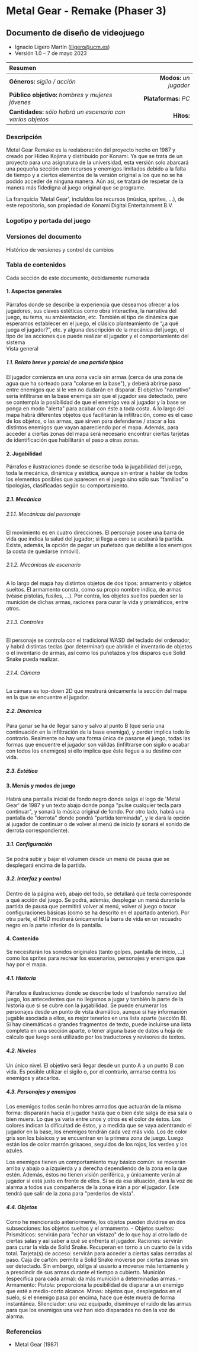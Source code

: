 # Metal Gear - Remake (Phaser 3)
## Documento de diseño de videojuego
- Ignacio Ligero Martín (iligero@ucm.es)
- Versión 1.0 – 7 de mayo 2023

| **Resumen** |  |
| :--- | ---: |
| **Géneros:** *sigilo / acción* | **Modos:** *un jugador* |
| **Público objetivo:** *hombres y mujeres jóvenes* | **Plataformas:** *PC* |
| **Cantidades:** *sólo habrá un escenario con varios objetos* | **Hitos:** |


### Descripción
Metal Gear Remake es la reelaboración del proyecto hecho en 1987 y creado por Hideo Kojima y distribuido por Konami. Ya que se trata de un proyecto para una asignatura de la universidad, esta versión solo abarcará una pequeña sección con recursos y enemigos limitados debido a la falta de tiempo y a ciertos elementos de la versión original a los que no se ha podido acceder de ninguna manera. Aún así, se tratará de respetar de la manera más fidedigna al juego original que se programe. 

La franquicia 'Metal Gear', incluídos los recursos (música, sprites, ...), de este repositorio, son propiedad de Konami Digital Entertainment B.V.

### Logotipo y portada del juego




### Versiones del documento
Histórico de versiones y control de cambios
### Tabla de contenidos
Cada sección de este documento, debidamente numerada
#### 1. Aspectos generales
Párrafos donde se describe la experiencia que deseamos ofrecer a los jugadores, sus claves estéticas como obra interactiva, la narrativa del juego, su tema, su ambientación, etc. También el tipo de dinámica que esperamos establecer en el juego, el clásico planteamiento de “¿a qué juega el jugador?”, etc. y alguna descripción de la mecánica del juego, el tipo de las acciones que puede realizar el jugador y el comportamiento del sistema  
Vista general








##### 1.1. Relato breve y parcial de una partida típica
El jugador comienza en una zona vacía sin armas (cerca de una zona de agua que ha sorteado para "colarse en la base"), y deberá abrirse paso entre enemigos que si le ven no dudarán en disparar. El objetivo "narrativo" sería infiltrarse en la base enemiga sin que el jugador sea detectado, pero se contempla la posibilidad de que el enemigo vea al jugador y la base se ponga en modo "alerta" para acabar con éste a toda costa. A lo largo del mapa habrá diferentes objetos que facilitarán la infiltración, como es el caso de los objetos, o las armas, que sirven para defenderse / atacar a los distintos enemigos que vayan apareciendo por el mapa. Además, para acceder a ciertas zonas del mapa será necesario encontrar ciertas tarjetas de identificación que habilitarán el paso a otras zonas.

#### 2. Jugabilidad
Párrafos e ilustraciones donde se describe toda la jugabilidad del juego, toda la mecánica, dinámica y estética, aunque sin entrar a hablar de todos los elementos posibles que aparecen en el juego sino sólo sus “familias” o tipologías, clasificadas según su comportamiento.
##### 2.1. Mecánica
###### 2.1.1. Mecánicas del personaje
El movimiento es en cuatro direcciones. El personaje posee una barra de vida que indica la salud del jugador; si llega a cero se acabará la partida. Existe, además, la opción de pegar un puñetazo que debilite a los enemigos (a costa de quedarse inmóvil). 

###### 2.1.2. Mecánicas de escenario
A lo largo del mapa hay distintos objetos de dos tipos: armamento y objetos sueltos. El armamento consta, como su propio nombre indica, de armas (véase pistolas, fusiles, ...). Por contra, los objetos sueltos pueden ser la munición de dichas armas, raciones para curar la vida y prismáticos, entre otros.
###### 2.1.3. Controles
El personaje se controla con el tradicional WASD del teclado del ordenador, y habrá distintas teclas (por determinar) que abrirán el inventario de objetos o el inventario de armas, así como los puñetazos y los disparos que Solid Snake pueda realizar.

###### 2.1.4. Cámara
La cámara es top-down 2D que mostrará únicamente la sección del mapa en la que se encuentre el jugador.

##### 2.2. Dinámica
Para ganar se ha de llegar sano y salvo al punto B (que sería una continuación en la infiltración de la base enemiga), y perder implica todo lo contrario. Realmente no hay una forma única de pasarse el juego, todas las formas que encuentre el jugador son válidas (infiltrarse con sigilo o acabar con todos los enemigos) si ello implica que éste llegue a su destino con vida.

##### 2.3. Estética
#### 3. Menús y modos de juego
Habrá una pantalla inicial de fondo negro donde salga el logo de 'Metal Gear' de 1987 y un texto abajo donde ponga "pulse cualquier tecla para continuar", y sonará la música original de fondo. Por otro lado, habrá una pantalla de "derrota" donde pondrá "partida terminada", y le dará la opción al jugador de continuar o de volver al menú de inicio (y sonará el sonido de derrota correspondiente).

##### 3.1. Configuración
Se podrá subir y bajar el volumen desde un menú de pausa que se desplegará encima de la partida.

##### 3.2. Interfaz y control
Dentro de la página web, abajo del todo, se detallará qué tecla corresponde a qué acción del juego. Se podrá, además, desplegar un menú durante la partida de pausa que permitirá volver al menú, volver al juego o tocar configuraciones básicas (como se ha descrito en el apartado anterior). Por otra parte, el HUD mostrará únicamente la barra de vida en un recuadro negro en la parte inferior de la pantalla.

#### 4. Contenido
Se necesitarán los sonidos originales (tanto golpes, pantalla de inicio, ...) como los sprites para recrear los escenarios, personajes y enemigos que hay por el mapa.
##### 4.1. Historia
Párrafos e ilustraciones donde se describe todo el trasfondo narrativo del juego, los antecedentes que no llegamos a jugar y también la parte de la historia que sí se cubre con la jugabilidad. Se puede enumerar los personajes desde un punto de vista dramático, aunque si hay información jugable asociada a ellos, es mejor tenerlos en una lista aparte (sección 8).
Si hay cinemáticas o grandes fragmentos de texto, puede incluirse una lista completa en una sección aparte, o tener alguna base de datos u hoja de cálculo que luego será utilizado por los traductores y revisores de textos.
##### 4.2. Niveles
Un único nivel. El objetivo será llegar desde un punto A a un punto B con vida. Es posible utilizar el sigilo o, por el contrario, armarse contra los enemigos y atacarlos.
##### 4.3. Personajes y enemigos
Los enemigos todos serán hombres armados que actuarán de la misma forma: dispararán hacia el jugador hasta que o bien éste salga de esa sala o bien muera. Lo que ya varía entre unos y otros es el color de éstos. Los colores indican la dificultad de éstos, y a medida que se vaya adentrando el jugador en la base, los enemigos tendrán cada vez más vida. Los de color gris son los básicos y se encuentran en la primera zona de juego. Luego están los de color marrón grisaceo, seguidos de los rojos, los verdes y los azules.

Los enemigos tienen un comportamiento muy básico común: se moverán arriba y abajo o a izquierda y a derecha dependiendo de la zona en la que estén. Además, éstos no tienen visión periférica, y únicamente verán al jugador si está justo en frente de ellos. Si se da esa situación, dará la voz de alarma a todos sus compañeros de la zona e irán a por el jugador. Éste tendrá que salir de la zona para "perderlos de vista".

##### 4.4. Objetos
Como he mencionado anteriormente, los objetos pueden dividirse en dos subsecciones: los objetos sueltos y el armamento.
	- Objetos sueltos:
			Prismáticos: servirán para "echar un vistazo" de lo que hay al otro lado de ciertas salas 			y así saber a qué se enfrenta el jugador.
			Raciones: servirán para curar la vida de Solid Snake. Recuperan en torno a un cuarto de 			la vida total.
			Tarjeta(s) de acceso: servirán para acceder a ciertas salas cerradas al paso.
			Caja de cartón: permite a Solid Snake moverse por ciertas zonas sin ser detectado. Sin 				embargo, obliga al usuario a moverse más lentamente y a prescindir de sus armas durante 			el tiempo a cubierto.
			Munición (específica para cada arma): da más munición a determinadas armas.
	- Armamento:
			Pistola: proporciona la posibilidad de disparar a un enemigo que esté a medio-corto 					alcance.
			Minas: objetos que, desplegados en el suelo, si el enemigo pasa por encima, hace que éste 			muera de forma instantánea.
			Silenciador: una vez equipado, disminuye el ruido de las armas para que los enemigos una 			 vez han sido disparados no den la voz de alarma.
### Referencias
- Metal Gear (1987)
